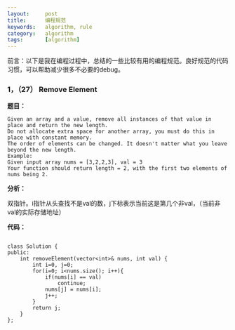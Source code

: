 ```yaml
---
layout:     post
title:      编程规范
keywords:   algorithm, rule
category:   algorithm
tags:		[algorithm]
---
```


前言：以下是我在编程过程中，总结的一些比较有用的编程规范。良好规范的代码习惯，可以帮助减少很多不必要的debug。

### 1，（27） Remove Element

**题目：**


	Given an array and a value, remove all instances of that value in place and return the new length.
	Do not allocate extra space for another array, you must do this in place with constant memory.
	The order of elements can be changed. It doesn't matter what you leave beyond the new length.
	Example:
	Given input array nums = [3,2,2,3], val = 3
	Your function should return length = 2, with the first two elements of nums being 2.

**分析：**

双指针。i指针从头查找不是val的数，j下标表示当前这是第几个非val，（当前非val的实际存储地址）

**代码：**
```

class Solution {
public:
    int removeElement(vector<int>& nums, int val) {
        int i=0, j=0;
        for(i=0; i<nums.size(); i++){
            if(nums[i] == val)
                continue;
            nums[j] = nums[i];
            j++;
        }
        return j;
    }
};

```